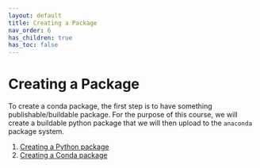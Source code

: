 ```yaml
---
layout: default
title: Creating a Package
nav_order: 6
has_children: true
has_toc: false
---
```


# Creating a Package

To create a conda package, the first step is to have something
publishable/buildable package. For the purpose of this course, we will create
a buildable python package that we will then upload to the `anaconda` package
system.

1. [Creating a Python package](creating-a-python-package.md)
2. [Creating a Conda package](creating-a-conda-package.md)